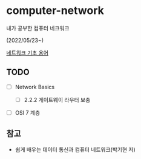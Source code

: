 # computer-network

내가 공부한 컴퓨터 네크워크

(2022/05/23~)



[네트워크 기초 용어](https://github.com/leegwae/computer-network/blob/main/Network%20Basics.md)



## TODO

- [ ] Network Basics
  - [ ] 2.2.2 게이트웨이 라우터 보충
- [ ] OSI 7 계층



## 참고

- 쉽게 배우는 데이터 통신과 컴퓨터 네트워크(박기현 저)

